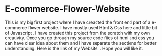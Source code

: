 # E-commerce-Flower-Website

This is my big first project where I have creadted the front end part of a e-commerce flower website. I have mostly used Html & Css here and little bit of Javascript .
I have created this project from the scratch with my own creativity. Once you go through my source code files of html and css you can have clear idea about them and I have separate the 
sections for better understanding. 
Here is the link of my Website:   .
Hope you will like it.
